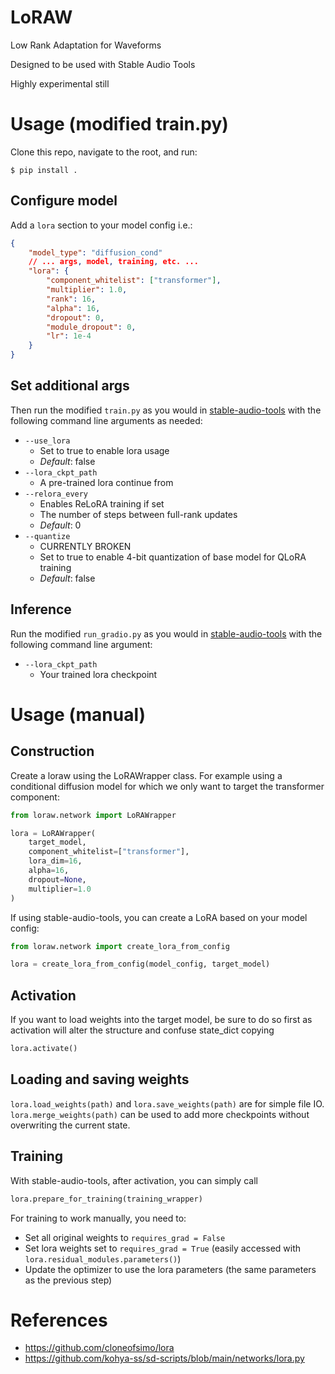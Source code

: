 # LoRAW
Low Rank Adaptation for Waveforms

Designed to be used with Stable Audio Tools

Highly experimental still

# Usage (modified train.py)

Clone this repo, navigate to the root, and run:
```
$ pip install .
```

## Configure model
Add a `lora` section to your model config i.e.:

```JSON
{
    "model_type": "diffusion_cond"
    // ... args, model, training, etc. ...
    "lora": {
        "component_whitelist": ["transformer"],
        "multiplier": 1.0,
        "rank": 16,
        "alpha": 16,
        "dropout": 0,
        "module_dropout": 0,
        "lr": 1e-4
    }
}
```

## Set additional args
Then run the modified `train.py` as you would in [stable-audio-tools](https://github.com/Stability-AI/stable-audio-tools) with the following command line arguments as needed:
- `--use_lora`
    - Set to true to enable lora usage
    - *Default*: false
- `--lora_ckpt_path`
    - A pre-trained lora continue from
- `--relora_every`
    - Enables ReLoRA training if set
    - The number of steps between full-rank updates
    - *Default*: 0
- `--quantize`
    - CURRENTLY BROKEN
    - Set to true to enable 4-bit quantization of base model for QLoRA training
    - *Default*: false



## Inference
Run the modified `run_gradio.py` as you would in [stable-audio-tools](https://github.com/Stability-AI/stable-audio-tools) with the following command line argument:
- `--lora_ckpt_path`
    - Your trained lora checkpoint

# Usage (manual)

## Construction
Create a loraw using the LoRAWrapper class. For example using a conditional diffusion model for which we only want to target the transformer component:
```Python
from loraw.network import LoRAWrapper

lora = LoRAWrapper(
    target_model,
    component_whitelist=["transformer"],
    lora_dim=16,
    alpha=16,
    dropout=None,
    multiplier=1.0
)
```
If using stable-audio-tools, you can create a LoRA based on your model config:
```Python
from loraw.network import create_lora_from_config

lora = create_lora_from_config(model_config, target_model)
```

## Activation
If you want to load weights into the target model, be sure to do so first as activation will alter the structure and confuse state_dict copying
```Python
lora.activate()
```

## Loading and saving weights
`lora.load_weights(path)` and `lora.save_weights(path)` are for simple file IO. `lora.merge_weights(path)` can be used to add more checkpoints without overwriting the current state.

## Training
With stable-audio-tools, after activation, you can simply call
```Python
lora.prepare_for_training(training_wrapper)
```

For training to work manually, you need to:
- Set all original weights to `requires_grad = False`
- Set lora weights set to `requires_grad = True` (easily accessed with `lora.residual_modules.parameters()`)
- Update the optimizer to use the lora parameters (the same parameters as the previous step)

# References
- https://github.com/cloneofsimo/lora
- https://github.com/kohya-ss/sd-scripts/blob/main/networks/lora.py